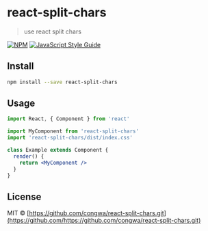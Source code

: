 # react-split-chars

> use react split chars

[![NPM](https://img.shields.io/npm/v/react-split-chars.svg)](https://www.npmjs.com/package/react-split-chars) [![JavaScript Style Guide](https://img.shields.io/badge/code_style-standard-brightgreen.svg)](https://standardjs.com)

## Install

```bash
npm install --save react-split-chars
```

## Usage

```jsx
import React, { Component } from 'react'

import MyComponent from 'react-split-chars'
import 'react-split-chars/dist/index.css'

class Example extends Component {
  render() {
    return <MyComponent />
  }
}
```

## License

MIT © [https://github.com/congwa/react-split-chars.git](https://github.com/https://github.com/congwa/react-split-chars.git)
